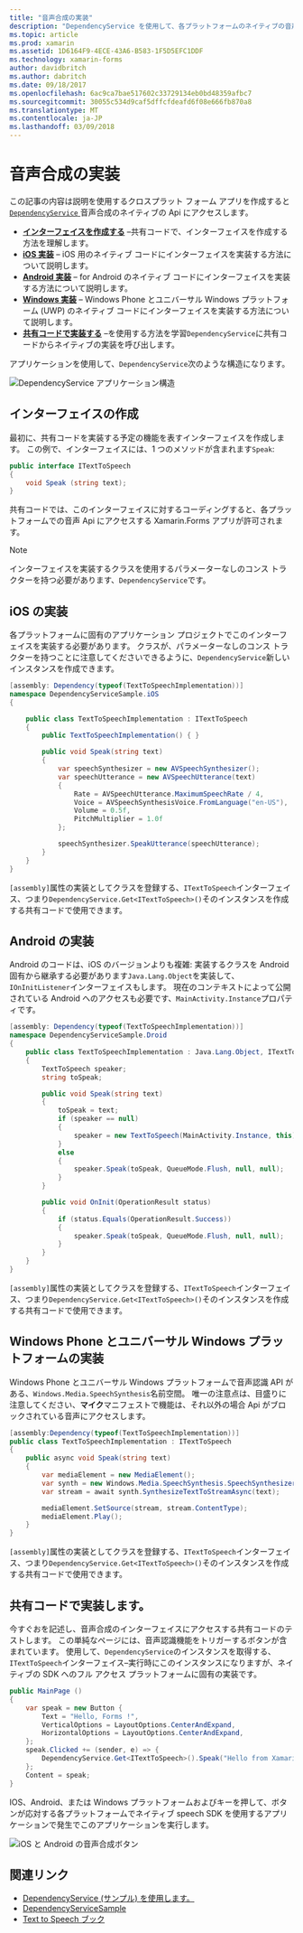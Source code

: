 ```yaml
---
title: "音声合成の実装"
description: "DependencyService を使用して、各プラットフォームのネイティブの音声合成 API を呼び出せる"
ms.topic: article
ms.prod: xamarin
ms.assetid: 1D6164F9-4ECE-43A6-B583-1F5D5EFC1DDF
ms.technology: xamarin-forms
author: davidbritch
ms.author: dabritch
ms.date: 09/18/2017
ms.openlocfilehash: 6ac9ca7bae517602c33729134eb0bd48359afbc7
ms.sourcegitcommit: 30055c534d9caf5dffcfdeafd6f08e666fb870a8
ms.translationtype: MT
ms.contentlocale: ja-JP
ms.lasthandoff: 03/09/2018
---
```

# <a name="implementing-text-to-speech"></a>音声合成の実装

この記事の内容は説明を使用するクロスプラット フォーム アプリを作成すると[ `DependencyService` ](https://developer.xamarin.com/api/type/Xamarin.Forms.DependencyService/)音声合成のネイティブの Api にアクセスします。

- **[インターフェイスを作成する](#Creating_the_Interface)** &ndash;共有コードで、インターフェイスを作成する方法を理解します。
- **[iOS 実装](#iOS_Implementation)** &ndash; iOS 用のネイティブ コードにインターフェイスを実装する方法について説明します。
- **[Android 実装](#Android_Implementation)** &ndash; for Android のネイティブ コードにインターフェイスを実装する方法について説明します。
- **[Windows 実装](#WindowsImplementation)** &ndash; Windows Phone とユニバーサル Windows プラットフォーム (UWP) のネイティブ コードにインターフェイスを実装する方法について説明します。
- **[共有コードで実装する](#Implementing_in_Shared_Code)** &ndash;を使用する方法を学習`DependencyService`に共有コードからネイティブの実装を呼び出します。

アプリケーションを使用して、`DependencyService`次のような構造になります。

![](text-to-speech-images/tts-diagram.png "DependencyService アプリケーション構造")

<a name="Creating_the_Interface" />

## <a name="creating-the-interface"></a>インターフェイスの作成

最初に、共有コードを実装する予定の機能を表すインターフェイスを作成します。 この例で、インターフェイスには、1 つのメソッドが含まれます`Speak`:

```csharp
public interface ITextToSpeech
{
    void Speak (string text);
}
```

共有コードでは、このインターフェイスに対するコーディングすると、各プラットフォームでの音声 Api にアクセスする Xamarin.Forms アプリが許可されます。

> [!NOTE]
> インターフェイスを実装するクラスを使用するパラメーターなしのコンス トラクターを持つ必要があります、`DependencyService`です。

<a name="iOS_Implementation" />

## <a name="ios-implementation"></a>iOS の実装

各プラットフォームに固有のアプリケーション プロジェクトでこのインターフェイスを実装する必要があります。 クラスが、パラメーターなしのコンス トラクターを持つことに注意してくださいできるように、`DependencyService`新しいインスタンスを作成できます。

```csharp
[assembly: Dependency(typeof(TextToSpeechImplementation))]
namespace DependencyServiceSample.iOS
{

    public class TextToSpeechImplementation : ITextToSpeech
    {
        public TextToSpeechImplementation() { }

        public void Speak(string text)
        {
            var speechSynthesizer = new AVSpeechSynthesizer();
            var speechUtterance = new AVSpeechUtterance(text)
            {
                Rate = AVSpeechUtterance.MaximumSpeechRate / 4,
                Voice = AVSpeechSynthesisVoice.FromLanguage("en-US"),
                Volume = 0.5f,
                PitchMultiplier = 1.0f
            };

            speechSynthesizer.SpeakUtterance(speechUtterance);
        }
    }
}
```

`[assembly]`属性の実装としてクラスを登録する、`ITextToSpeech`インターフェイス、つまり`DependencyService.Get<ITextToSpeech>()`そのインスタンスを作成する共有コードで使用できます。

<a name="Android_Implementation" />

## <a name="android-implementation"></a>Android の実装

Android のコードは、iOS のバージョンよりも複雑: 実装するクラスを Android 固有から継承する必要があります`Java.Lang.Object`を実装して、`IOnInitListener`インターフェイスもします。 現在のコンテキストによって公開されている Android へのアクセスも必要です、`MainActivity.Instance`プロパティです。

```csharp
[assembly: Dependency(typeof(TextToSpeechImplementation))]
namespace DependencyServiceSample.Droid
{
    public class TextToSpeechImplementation : Java.Lang.Object, ITextToSpeech, TextToSpeech.IOnInitListener
    {
        TextToSpeech speaker;
        string toSpeak;

        public void Speak(string text)
        {
            toSpeak = text;
            if (speaker == null)
            {
                speaker = new TextToSpeech(MainActivity.Instance, this);
            }
            else
            {
                speaker.Speak(toSpeak, QueueMode.Flush, null, null);
            }
        }

        public void OnInit(OperationResult status)
        {
            if (status.Equals(OperationResult.Success))
            {
                speaker.Speak(toSpeak, QueueMode.Flush, null, null);
            }
        }
    }
}
```

`[assembly]`属性の実装としてクラスを登録する、`ITextToSpeech`インターフェイス、つまり`DependencyService.Get<ITextToSpeech>()`そのインスタンスを作成する共有コードで使用できます。

<a name="WindowsImplementation" />

## <a name="windows-phone-and-universal-windows-platform-implementation"></a>Windows Phone とユニバーサル Windows プラットフォームの実装

Windows Phone とユニバーサル Windows プラットフォームで音声認識 API がある、`Windows.Media.SpeechSynthesis`名前空間。 唯一の注意点は、目盛りに注意してください、**マイク**マニフェストで機能は、それ以外の場合 Api がブロックされている音声にアクセスします。

```csharp
[assembly:Dependency(typeof(TextToSpeechImplementation))]
public class TextToSpeechImplementation : ITextToSpeech
{
    public async void Speak(string text)
    {
        var mediaElement = new MediaElement();
        var synth = new Windows.Media.SpeechSynthesis.SpeechSynthesizer();
        var stream = await synth.SynthesizeTextToStreamAsync(text);

        mediaElement.SetSource(stream, stream.ContentType);
        mediaElement.Play();
    }
}
```

`[assembly]`属性の実装としてクラスを登録する、`ITextToSpeech`インターフェイス、つまり`DependencyService.Get<ITextToSpeech>()`そのインスタンスを作成する共有コードで使用できます。

<a name="Implementing_in_Shared_Code" />

## <a name="implementing-in-shared-code"></a>共有コードで実装します。

今すぐおを記述し、音声合成のインターフェイスにアクセスする共有コードのテストします。 この単純なページには、音声認識機能をトリガーするボタンが含まれています。 使用して、`DependencyService`のインスタンスを取得する、`ITextToSpeech`インターフェイス&ndash;実行時にこのインスタンスになりますが、ネイティブの SDK へのフル アクセス プラットフォームに固有の実装です。

```csharp
public MainPage ()
{
    var speak = new Button {
        Text = "Hello, Forms !",
        VerticalOptions = LayoutOptions.CenterAndExpand,
        HorizontalOptions = LayoutOptions.CenterAndExpand,
    };
    speak.Clicked += (sender, e) => {
        DependencyService.Get<ITextToSpeech>().Speak("Hello from Xamarin Forms");
    };
    Content = speak;
}
```

IOS、Android、または Windows プラットフォームおよびキーを押して、ボタンが応対する各プラットフォームでネイティブ speech SDK を使用するアプリケーションで発生でこのアプリケーションを実行します。

 ![iOS と Android の音声合成ボタン](text-to-speech-images/running.png "テキスト読み上げサンプル")


## <a name="related-links"></a>関連リンク

- [DependencyService (サンプル) を使用します。](https://developer.xamarin.com/samples/xamarin-forms/UsingDependencyService/)
- [DependencyServiceSample](https://developer.xamarin.com/samples/xamarin-forms/DependencyService/DependencyServiceSample/)
- [Text to Speech ブック](https://developer.xamarin.com/workbooks/xamarin-forms/application-fundamentals/text-to-speech/text-to-speech.workbook)
